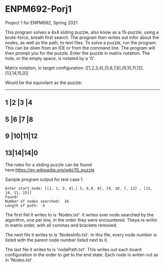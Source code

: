 # ENPM692-Porj1
Project 1 for ENPM692, Spring 2021


This program solves a 4x4 sliding puzzle, also know as a 15-puzzle, using a brute-force, breath first search.
The program then writes out infor about the nodes, as well as the path, to text files.
To solve a puzzle, run the program. This can be doen from an IDE or from the command line.
The program will then prompt you for the puzzle. Enter the puzzle in matrix notation.
The hole, or the empty space, is notated by a '0'.


Matrix notation, in target configuration:
[[1,2,3,4],[5,6,7,8],[9,10,11,12],[13,14,15,0]]

Would be the equivilant as the puzzle:

----------
1 |2 |3 |4
----------
5 |6 |7 |8
----------
9 |10|11|12
----------
13|14|14|0
----------

The rules for a sliding puzzle can be found here:https://en.wikipedia.org/wiki/15_puzzle

Sample program output for test case 1
```
Enter start node: [[1, 2, 3, 4],[ 5, 6,0, 8], [9, 10, 7, 12] , [13, 14, 11, 15]]
Found!
Number of nodes searched:  16
Length of path:  4
```

The first fiel it writes to is 'Nodes.txt'. 
It writes ever node searched by the algorithm, one per line, in the order they were encountered.
Theya re writin in matrix order, with all commas and brackets removed.

The next file it writes to is 'NodesInfo.txt'.
In this file, every node number is listed with the parent node number listed next to it.

The last file it writes to is 'nodePath.txt'.
This writes out each board configuration in the order to get to the end state.
Each node is writen out as in 'Nodes.txt'

